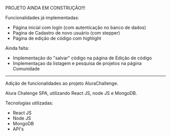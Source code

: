 PROJETO AINDA EM CONSTRUÇÃO!!!

Funcionalidades já implementadas:
- Página inicial com login (com autenticação no banco de dados)
- Pagina de Cadastro de novo usuário (com stepper)
- Página de edição de código com highlight

Ainda falta:
- Implementação do "salvar" código na página de Edição de código
- Implementaçao da listagem e pesquisa de projetos na página Comunidade



--------------------------------------------------------------------------------
Adição de funcionalidades ao projeto AluraChallenge.

Alura Chalenge SPA, utilizando React JS, node JS e MongoDB.


Tecnologias utilizadas:
- React JS
- Node JS
- MongoDB
- API's
